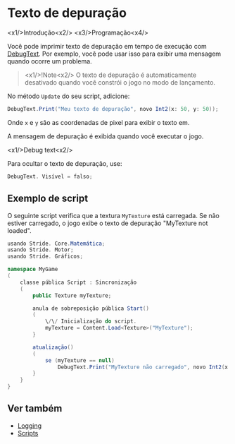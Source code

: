 # Texto de depuração

<x1\/>Introdução<x2\/>
<x3\/>Programação<x4\/>

Você pode imprimir texto de depuração em tempo de execução com [DebugText](xref:Stride.Engine.ScriptComponent.DebugText). Por exemplo, você pode usar isso para exibir uma mensagem quando ocorre um problema.

> <x1\/>!Note<x2\/>
> O texto de depuração é automaticamente desativado quando você constrói o jogo no modo de lançamento.

No método `Update` do seu script, adicione:

```cs
DebugText.Print("Meu texto de depuração", novo Int2(x: 50, y: 50));
```

Onde `x` e `y` são as coordenadas de pixel para exibir o texto em.

A mensagem de depuração é exibida quando você executar o jogo.

<x1\/>Debug text<x2\/>

Para ocultar o texto de depuração, use:

```cs
DebugText. Visível = falso;
```

## Exemplo de script

O seguinte script verifica que a textura `MyTexture` está carregada. Se não estiver carregado, o jogo exibe o texto de depuração "MyTexture not loaded".

```cs
usando Stride. Core.Matemática;
usando Stride. Motor;
usando Stride. Gráficos;

namespace MyGame
(
    classe pública Script : Sincronização
    (
		public Texture myTexture;

        anula de sobreposição pública Start()
        (
            \/\/ Inicialização do script.
            myTexture = Content.Load<Texture>("MyTexture");
        }

        atualização()
        (
			se (myTexture == null)
                DebugText.Print("MyTexture não carregado", novo Int2(x: 50, y: 50));
        }
    }
}
```

## Ver também

* [Logging](logging.md)
* [Scripts](../scripts/index.md)